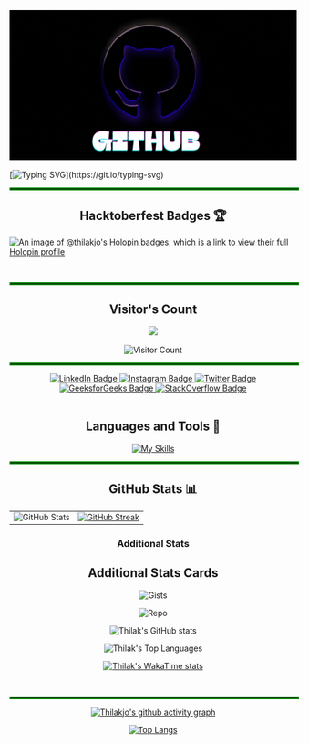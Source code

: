 ![GIF Description](https://raw.githubusercontent.com/thilakjo/thilakjo/refs/heads/main/Github.gif)

[![Typing SVG](https://readme-typing-svg.demolab.com?font=Fira+Code&size=30&pause=1000&color=00FF00&center=true&vCenter=true&width=900&lines=Hey+there!+I'm+Thilak,+I+am+ok!)](https://git.io/typing-svg)

<hr style="border: 2px solid green; width: 100%;">

<h2 align="center"> Hacktoberfest Badges 🏆</h2>

[![An image of @thilakjo's Holopin badges, which is a link to view their full Holopin profile](https://holopin.me/thilakjo)](https://holopin.io/@thilakjo)
  
<br>

<hr style="border: 2px solid green; width: 100%;">


<div align="center">
  
<h2>Visitor's Count</h2>

![](https://komarev.com/ghpvc/?username=thilakjo&color=ff69b4)

![Visitor Count](https://profile-counter.glitch.me/{thilakjo}/count.svg) 

</div>

<hr style="border: 2px solid green; width: 100%;">


<div id="header" align="center">
<div id="badges">
  <a href="https://www.linkedin.com/in/thilakjo/">
    <img src="https://img.shields.io/badge/-LinkedIn-0077B5?style=for-the-badge&logo=linkedin&logoColor=white" alt="LinkedIn Badge"/>
  </a>
  <a href="https://www.instagram.com/thilakjo">
    <img src="https://img.shields.io/badge/-Instagram-E1306C?style=for-the-badge&logo=instagram&logoColor=white" alt="Instagram Badge"/>
  </a>
  <a href="https://twitter.com/thilakjo">
    <img src="https://img.shields.io/badge/-Twitter-1DA1F2?style=for-the-badge&logo=twitter&logoColor=white&bg=000000" alt="Twitter Badge"/>
  </a>
  <a href="https://www.geeksforgeeks.org/user/thilakjo/">
    <img src="https://img.shields.io/badge/-GeeksforGeeks-5A30C1?style=for-the-badge&logo=geeksforgeeks&logoColor=white&bg=00FF00" alt="GeeksforGeeks Badge"/>
  </a>
  <a href="https://stackoverflow.com/users/20220388/thilak">
    <img src="https://img.shields.io/badge/-StackOverflow-FE7A16?style=for-the-badge&logo=stackoverflow&logoColor=white" alt="StackOverflow Badge"/>
  </a>
</div>
</div>
<br>

 <div align="center"> 
  <h2>Languages and Tools 🧰</h2>
   
 [![My Skills](https://skillicons.dev/icons?i=py,java,js,html,css,react,bootstrap,figma,vscode,github,&theme=dark&perline=10)](https://skillicons.dev)

</div>

<hr style="border: 2px solid green; width: 100%;">


<div align="center">

<h2 align="center">GitHub Stats 📊</h2>

<table>
  <tr>
    <td align="center">
      <img src="https://github-readme-stats.vercel.app/api?username=thilakjo&show_icons=true&theme=chartreuse-dark" alt="GitHub Stats" />
    </td>
    <td align="center">
      <a href="https://git.io/streak-stats">
        <img src="https://streak-stats.demolab.com/?user=thilakjo&theme=chartreuse-dark" alt="GitHub Streak" />
      </a>
    </td>
  </tr>
</table>

### Additional Stats

<div align="center">
  <h2>Additional Stats Cards</h2>
  
  <!-- Gist Card -->
  ![Gists](https://github-readme-stats.vercel.app/api/gists?username=thilakjo&theme=chartreuse-dark)

  <!-- Repo Card -->
  ![Repo](https://github-readme-stats.vercel.app/api/top-langs/?username=thilakjo&layout=compact&theme=chartreuse-dark)

  <!-- Stats Card with specific metrics -->
  ![Thilak's GitHub stats](https://github-readme-stats.vercel.app/api?username=thilakjo&show=reviews,discussions_started,discussions_answered,prs_merged,prs_merged_percentage&show_icons=true&theme=chartreuse-dark)

  <!-- Language Card -->
  ![Thilak's Top Languages](https://github-readme-stats.vercel.app/api/top-langs/?username=thilakjo&layout=donut-vertical&theme=chartreuse-dark)

  <!-- WakaTime Card -->
  [![Thilak's WakaTime stats](https://wakatime.com/badge/user/your_wakatime_user_id.svg)](https://wakatime.com/@your_wakatime_user_id)
</div>

<br>
<hr style="border: 2px solid green; width: 100%;">

<div align="center">
  
[![Thilakjo's github activity graph](https://github-readme-activity-graph.vercel.app/graph?username=thilakjo&theme=github-dark)](https://github.com/thilakjo/github-readme-activity-graph)

</div>

<div align="center">

[![Top Langs](https://github-readme-stats.vercel.app/api/top-langs/?username=thilakjo&layout=donut-vertical&theme=github_dark)](https://github.com/thilakjo/github-readme-stats)

</div>
